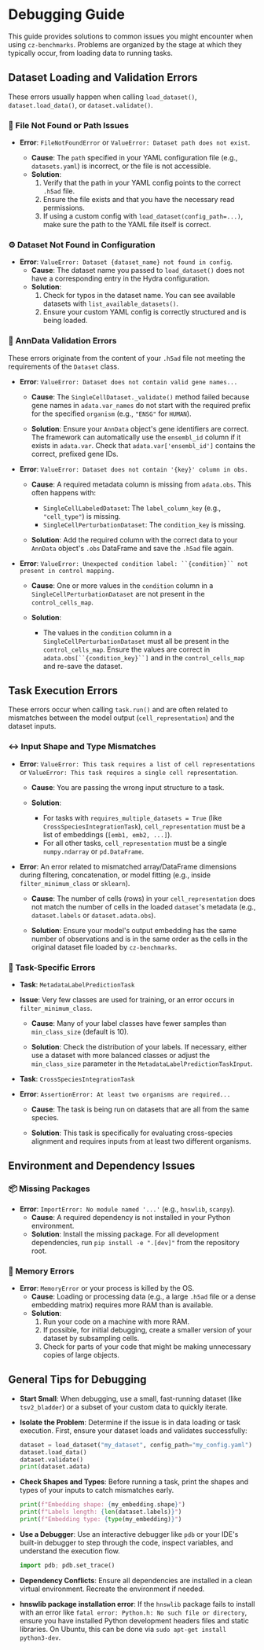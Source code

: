 # Debugging Guide

This guide provides solutions to common issues you might encounter when using `cz-benchmarks`. Problems are organized by the stage at which they typically occur, from loading data to running tasks.


## Dataset Loading and Validation Errors

These errors usually happen when calling `load_dataset()`, `dataset.load_data()`, or `dataset.validate()`.

### 📄 File Not Found or Path Issues

  - **Error**: `FileNotFoundError` or `ValueError: Dataset path does not exist`.

    - **Cause**: The `path` specified in your YAML configuration file (e.g., `datasets.yaml`) is incorrect, or the file is not accessible.
    - **Solution**:
        1.  Verify that the path in your YAML config points to the correct `.h5ad` file.
        2.  Ensure the file exists and that you have the necessary read permissions.
        3.  If using a custom config with `load_dataset(config_path=...)`, make sure the path to the YAML file itself is correct.

### ⚙️ Dataset Not Found in Configuration

  - **Error**: `ValueError: Dataset {dataset_name} not found in config`.
    - **Cause**: The dataset name you passed to `load_dataset()` does not have a corresponding entry in the Hydra configuration.
    - **Solution**:
        1.  Check for typos in the dataset name. You can see available datasets with `list_available_datasets()`.
        2.  Ensure your custom YAML config is correctly structured and is being loaded.

### 🔬 AnnData Validation Errors

These errors originate from the content of your `.h5ad` file not meeting the requirements of the `Dataset` class.

  - **Error**: `ValueError: Dataset does not contain valid gene names...`

    - **Cause**: The `SingleCellDataset._validate()` method failed because gene names in `adata.var_names` do not start with the required prefix for the specified `organism` (e.g., `"ENSG"` for `HUMAN`).

    - **Solution**: Ensure your `AnnData` object's gene identifiers are correct. The framework can automatically use the `ensembl_id` column if it exists in `adata.var`. Check that `adata.var['ensembl_id']` contains the correct, prefixed gene IDs.

  - **Error**: `ValueError: Dataset does not contain '{key}' column in obs.`

    - **Cause**: A required metadata column is missing from `adata.obs`. This often happens with:

        - `SingleCellLabeledDataset`: The `label_column_key` (e.g., `"cell_type"`) is missing.
        - `SingleCellPerturbationDataset`: The `condition_key` is missing.

    - **Solution**: Add the required column with the correct data to your `AnnData` object's `.obs` DataFrame and save the `.h5ad` file again.

  - **Error**: `ValueError: Unexpected condition label: ``{condition}`` not present in control mapping.`

    - **Cause**: One or more values in the `condition` column in a `SingleCellPerturbationDataset` are not present in the `control_cells_map`.

    - **Solution**:

        - The values in the `condition` column in a `SingleCellPerturbationDataset` must all be present in the `control_cells_map`. Ensure the values are correct in `adata.obs[``{condition_key}``]` and in the `control_cells_map` and re-save the dataset.



## Task Execution Errors

These errors occur when calling `task.run()` and are often related to mismatches between the model output (`cell_representation`) and the dataset inputs.

### ↔️ Input Shape and Type Mismatches

  - **Error**: `ValueError: This task requires a list of cell representations` or `ValueError: This task requires a single cell representation`.

    - **Cause**: You are passing the wrong input structure to a task.

    - **Solution**:

        - For tasks with `requires_multiple_datasets = True` (like `CrossSpeciesIntegrationTask`), `cell_representation` must be a list of embeddings (`[emb1, emb2, ...]`).
        - For all other tasks, `cell_representation` must be a single `numpy.ndarray` or `pd.DataFrame`.

  - **Error**: An error related to mismatched array/DataFrame dimensions during filtering, concatenation, or model fitting (e.g., inside `filter_minimum_class` or `sklearn`).

    - **Cause**: The number of cells (rows) in your `cell_representation` does not match the number of cells in the loaded `dataset`'s metadata (e.g., `dataset.labels` or `dataset.adata.obs`).

    - **Solution**: Ensure your model's output embedding has the same number of observations and is in the same order as the cells in the original dataset file loaded by `cz-benchmarks`.

### 🎯 Task-Specific Errors

  - **Task**: `MetadataLabelPredictionTask`

  - **Issue**: Very few classes are used for training, or an error occurs in `filter_minimum_class`.

    - **Cause**: Many of your label classes have fewer samples than `min_class_size` (default is 10).

    - **Solution**: Check the distribution of your labels. If necessary, either use a dataset with more balanced classes or adjust the `min_class_size` parameter in the `MetadataLabelPredictionTaskInput`.

  - **Task**: `CrossSpeciesIntegrationTask`

  - **Error**: `AssertionError: At least two organisms are required...`

    - **Cause**: The task is being run on datasets that are all from the same species.

    - **Solution**: This task is specifically for evaluating cross-species alignment and requires inputs from at least two different organisms.


## Environment and Dependency Issues

### 📦 Missing Packages

  - **Error**: `ImportError: No module named '...'` (e.g., `hnswlib`, `scanpy`).
    - **Cause**: A required dependency is not installed in your Python environment.
    - **Solution**: Install the missing package. For all development dependencies, run `pip install -e ".[dev]"` from the repository root.

### 🧠 Memory Errors

  - **Error**: `MemoryError` or your process is killed by the OS.
    - **Cause**: Loading or processing data (e.g., a large `.h5ad` file or a dense embedding matrix) requires more RAM than is available.
    - **Solution**:
        1.  Run your code on a machine with more RAM.
        2.  If possible, for initial debugging, create a smaller version of your dataset by subsampling cells.
        3.  Check for parts of your code that might be making unnecessary copies of large objects.



## General Tips for Debugging

- **Start Small**: When debugging, use a small, fast-running dataset (like `tsv2_bladder`) or a subset of your custom data to quickly iterate.
- **Isolate the Problem**: Determine if the issue is in data loading or task execution. First, ensure your dataset loads and validates successfully:
    ```python
    dataset = load_dataset("my_dataset", config_path="my_config.yaml")
    dataset.load_data()
    dataset.validate()
    print(dataset.adata)
    ```
- **Check Shapes and Types**: Before running a task, print the shapes and types of your inputs to catch mismatches early.
    ```python
    print(f"Embedding shape: {my_embedding.shape}")
    print(f"Labels length: {len(dataset.labels)}")
    print(f"Embedding type: {type(my_embedding)}")
    ```

- **Use a Debugger**: Use an interactive debugger like `pdb` or your IDE's built-in debugger to step through the code, inspect variables, and understand the execution flow.
    ```python
    import pdb; pdb.set_trace()
    ```
- **Dependency Conflicts**: Ensure all dependencies are installed in a clean virtual environment. Recreate the environment if needed.

- **hnswlib package installation error**: If the `hnswlib` package fails to install with an error like `fatal error: Python.h: No such file or directory`, ensure you have installed Python development headers files and static libraries. On Ubuntu, this can be done via `sudo apt-get install python3-dev`.